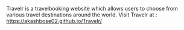 Travelr is a travelbooking website which allows users to choose from various travel destinations around the world. Visit Travelr at : https://akashbose02.github.io/Travelr/
